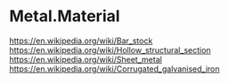# Metal.Material
https://en.wikipedia.org/wiki/Bar_stock https://en.wikipedia.org/wiki/Hollow_structural_section https://en.wikipedia.org/wiki/Sheet_metal https://en.wikipedia.org/wiki/Corrugated_galvanised_iron
